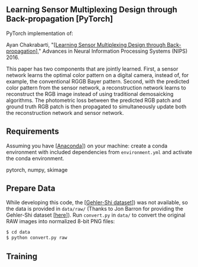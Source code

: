## Learning Sensor Multiplexing Design through Back-propagation [PyTorch]

PyTorch implementation of:

Ayan Chakrabarti, "[[Learning Sensor Multiplexing Design through Back-propagation](https://github.com/ayanc/learncfa)]," Advances in Neural Information Processing Systems (NIPS) 2016. 

This paper has two components that are jointly learned. First, a sensor network learns the optimal color pattern on a digital camera, instead of, for example, the conventional RGGB Bayer pattern. Second, with the predicted color pattern from the sensor network, a reconstruction network learns to reconstruct the RGB image instead of using traditional demosaicking algorithms. The photometric loss between the predicted RGB patch and ground truth RGB patch is then propagated to simultaneously update both the reconstruction network and sensor network.

## Requirements

Assuming you have [[Anaconda](https://www.anaconda.com/)]) on your machine: create a conda environment with included dependencies from `environment.yml` and activate the conda environment.

pytorch, numpy, skimage

## Prepare Data

While developing this code, the [[Gehler-Shi dataset](https://www2.cs.sfu.ca/~colour/data/shi_gehler/)]) was not available, so the data is provided in `data/raw/` (Thanks to Jon Barron for providing the Gehler-Shi dataset [[here](https://github.com/google/ffcc)]). Run `convert.py` in `data/` to convert the original RAW images into normalized 8-bit PNG files:

```bash
$ cd data
$ python convert.py raw
```

## Training









